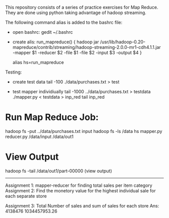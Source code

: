 This repository consists of a series of practice exercises for Map Reduce. 
They are done using python taking advantage of hadoop streaming. 

The following command alias is added to the bashrc file: 
- open bashrc: gedit ~/.bashrc

- create alis:
	run_mapreduce() {
		hadoop jar /usr/lib/hadoop-0.20-mapreduce/contrib/streaming/hadoop-streaming-2.0.0-mr1-cdh4.1.1.jar -mapper $1 -reducer $2 -file $1 -file $2 -input $3 -output $4
	}

	alias hs=run_mapreduce

Testing:
- create test data 
tail -100  ./data/purchases.txt > test
 
- test mapper individiually
tail -1000 ../data/purchases.txt > testdata
./mapper.py < testdata > inp_red
tail inp_red 

# Run Map Reduce Job: #
hadoop fs -put ../data/purchases.txt input
hadoop fs -ls /data
hs mapper.py reducer.py /data/input /data/out1

# View Output #
hadoop fs -tail /data/out1/part-00000 (view output)


____________________________________________________________________________________________________

Assignment 1: mapper-reducer for finding total sales per item category
Assignment 2: Find the monetory value for the highest individual sale for each separate store

Assignment 3: Total Number of sales and sum of sales for each store
Ans: 4138476	1034457953.26
